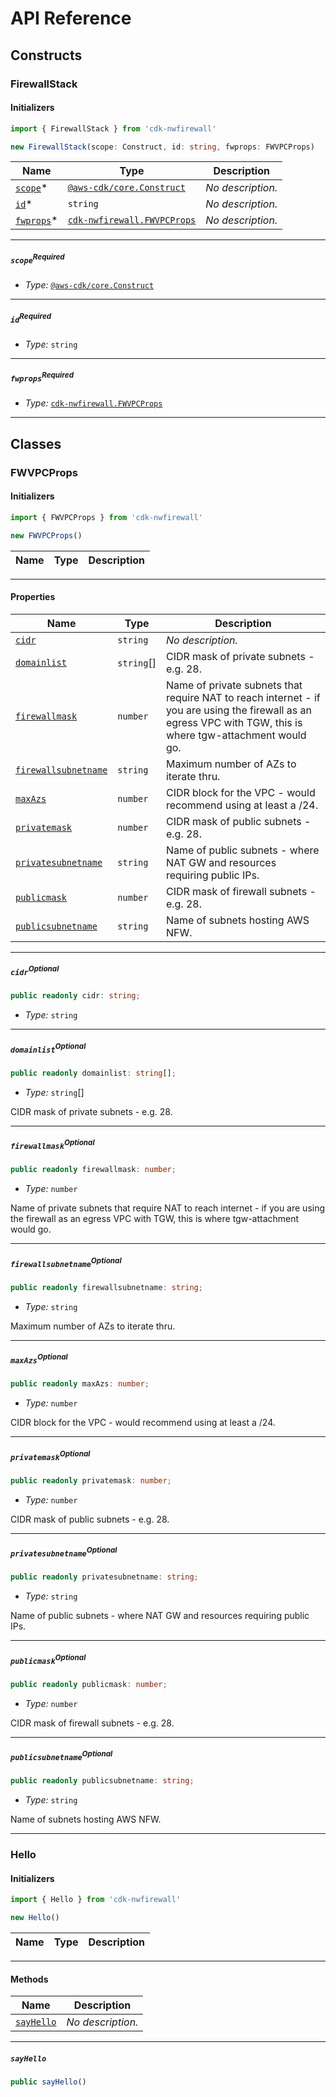 # API Reference <a name="API Reference" id="api-reference"></a>

## Constructs <a name="Constructs" id="constructs"></a>

### FirewallStack <a name="cdk-nwfirewall.FirewallStack" id="cdknwfirewallfirewallstack"></a>

#### Initializers <a name="cdk-nwfirewall.FirewallStack.Initializer" id="cdknwfirewallfirewallstackinitializer"></a>

```typescript
import { FirewallStack } from 'cdk-nwfirewall'

new FirewallStack(scope: Construct, id: string, fwprops: FWVPCProps)
```

| **Name** | **Type** | **Description** |
| --- | --- | --- |
| [`scope`](#cdknwfirewallfirewallstackparameterscope)<span title="Required">*</span> | [`@aws-cdk/core.Construct`](#@aws-cdk/core.Construct) | *No description.* |
| [`id`](#cdknwfirewallfirewallstackparameterid)<span title="Required">*</span> | `string` | *No description.* |
| [`fwprops`](#cdknwfirewallfirewallstackparameterfwprops)<span title="Required">*</span> | [`cdk-nwfirewall.FWVPCProps`](#cdk-nwfirewall.FWVPCProps) | *No description.* |

---

##### `scope`<sup>Required</sup> <a name="cdk-nwfirewall.FirewallStack.parameter.scope" id="cdknwfirewallfirewallstackparameterscope"></a>

- *Type:* [`@aws-cdk/core.Construct`](#@aws-cdk/core.Construct)

---

##### `id`<sup>Required</sup> <a name="cdk-nwfirewall.FirewallStack.parameter.id" id="cdknwfirewallfirewallstackparameterid"></a>

- *Type:* `string`

---

##### `fwprops`<sup>Required</sup> <a name="cdk-nwfirewall.FirewallStack.parameter.fwprops" id="cdknwfirewallfirewallstackparameterfwprops"></a>

- *Type:* [`cdk-nwfirewall.FWVPCProps`](#cdk-nwfirewall.FWVPCProps)

---






## Classes <a name="Classes" id="classes"></a>

### FWVPCProps <a name="cdk-nwfirewall.FWVPCProps" id="cdknwfirewallfwvpcprops"></a>

#### Initializers <a name="cdk-nwfirewall.FWVPCProps.Initializer" id="cdknwfirewallfwvpcpropsinitializer"></a>

```typescript
import { FWVPCProps } from 'cdk-nwfirewall'

new FWVPCProps()
```

| **Name** | **Type** | **Description** |
| --- | --- | --- |

---



#### Properties <a name="Properties" id="properties"></a>

| **Name** | **Type** | **Description** |
| --- | --- | --- |
| [`cidr`](#cdknwfirewallfwvpcpropspropertycidr) | `string` | *No description.* |
| [`domainlist`](#cdknwfirewallfwvpcpropspropertydomainlist) | `string`[] | CIDR mask of private subnets - e.g. 28. |
| [`firewallmask`](#cdknwfirewallfwvpcpropspropertyfirewallmask) | `number` | Name of private subnets that require NAT to reach internet - if you are using the firewall as an egress VPC with TGW, this is where tgw-attachment would go. |
| [`firewallsubnetname`](#cdknwfirewallfwvpcpropspropertyfirewallsubnetname) | `string` | Maximum number of AZs to iterate thru. |
| [`maxAzs`](#cdknwfirewallfwvpcpropspropertymaxazs) | `number` | CIDR block for the VPC - would recommend using at least a /24. |
| [`privatemask`](#cdknwfirewallfwvpcpropspropertyprivatemask) | `number` | CIDR mask of public subnets - e.g. 28. |
| [`privatesubnetname`](#cdknwfirewallfwvpcpropspropertyprivatesubnetname) | `string` | Name of public subnets - where NAT GW and resources requiring public IPs. |
| [`publicmask`](#cdknwfirewallfwvpcpropspropertypublicmask) | `number` | CIDR mask of firewall subnets - e.g. 28. |
| [`publicsubnetname`](#cdknwfirewallfwvpcpropspropertypublicsubnetname) | `string` | Name of subnets hosting AWS NFW. |

---

##### `cidr`<sup>Optional</sup> <a name="cdk-nwfirewall.FWVPCProps.property.cidr" id="cdknwfirewallfwvpcpropspropertycidr"></a>

```typescript
public readonly cidr: string;
```

- *Type:* `string`

---

##### `domainlist`<sup>Optional</sup> <a name="cdk-nwfirewall.FWVPCProps.property.domainlist" id="cdknwfirewallfwvpcpropspropertydomainlist"></a>

```typescript
public readonly domainlist: string[];
```

- *Type:* `string`[]

CIDR mask of private subnets - e.g. 28.

---

##### `firewallmask`<sup>Optional</sup> <a name="cdk-nwfirewall.FWVPCProps.property.firewallmask" id="cdknwfirewallfwvpcpropspropertyfirewallmask"></a>

```typescript
public readonly firewallmask: number;
```

- *Type:* `number`

Name of private subnets that require NAT to reach internet - if you are using the firewall as an egress VPC with TGW, this is where tgw-attachment would go.

---

##### `firewallsubnetname`<sup>Optional</sup> <a name="cdk-nwfirewall.FWVPCProps.property.firewallsubnetname" id="cdknwfirewallfwvpcpropspropertyfirewallsubnetname"></a>

```typescript
public readonly firewallsubnetname: string;
```

- *Type:* `string`

Maximum number of AZs to iterate thru.

---

##### `maxAzs`<sup>Optional</sup> <a name="cdk-nwfirewall.FWVPCProps.property.maxAzs" id="cdknwfirewallfwvpcpropspropertymaxazs"></a>

```typescript
public readonly maxAzs: number;
```

- *Type:* `number`

CIDR block for the VPC - would recommend using at least a /24.

---

##### `privatemask`<sup>Optional</sup> <a name="cdk-nwfirewall.FWVPCProps.property.privatemask" id="cdknwfirewallfwvpcpropspropertyprivatemask"></a>

```typescript
public readonly privatemask: number;
```

- *Type:* `number`

CIDR mask of public subnets - e.g. 28.

---

##### `privatesubnetname`<sup>Optional</sup> <a name="cdk-nwfirewall.FWVPCProps.property.privatesubnetname" id="cdknwfirewallfwvpcpropspropertyprivatesubnetname"></a>

```typescript
public readonly privatesubnetname: string;
```

- *Type:* `string`

Name of public subnets - where NAT GW and resources requiring public IPs.

---

##### `publicmask`<sup>Optional</sup> <a name="cdk-nwfirewall.FWVPCProps.property.publicmask" id="cdknwfirewallfwvpcpropspropertypublicmask"></a>

```typescript
public readonly publicmask: number;
```

- *Type:* `number`

CIDR mask of firewall subnets - e.g. 28.

---

##### `publicsubnetname`<sup>Optional</sup> <a name="cdk-nwfirewall.FWVPCProps.property.publicsubnetname" id="cdknwfirewallfwvpcpropspropertypublicsubnetname"></a>

```typescript
public readonly publicsubnetname: string;
```

- *Type:* `string`

Name of subnets hosting AWS NFW.

---


### Hello <a name="cdk-nwfirewall.Hello" id="cdknwfirewallhello"></a>

#### Initializers <a name="cdk-nwfirewall.Hello.Initializer" id="cdknwfirewallhelloinitializer"></a>

```typescript
import { Hello } from 'cdk-nwfirewall'

new Hello()
```

| **Name** | **Type** | **Description** |
| --- | --- | --- |

---

#### Methods <a name="Methods" id="methods"></a>

| **Name** | **Description** |
| --- | --- |
| [`sayHello`](#cdknwfirewallhellosayhello) | *No description.* |

---

##### `sayHello` <a name="cdk-nwfirewall.Hello.sayHello" id="cdknwfirewallhellosayhello"></a>

```typescript
public sayHello()
```





